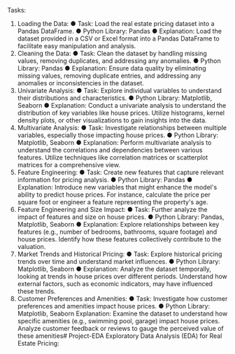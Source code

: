 Tasks:
1. Loading the Data:
● Task: Load the real estate pricing dataset into a Pandas DataFrame.
● Python Library: Pandas
● Explanation: Load the dataset provided in a CSV or Excel format into a Pandas 
DataFrame to facilitate easy manipulation and analysis.
2. Cleaning the Data:
● Task: Clean the dataset by handling missing values, removing duplicates, and addressing 
any anomalies.
● Python Library: Pandas
● Explanation: Ensure data quality by eliminating missing values, removing duplicate 
entries, and addressing any anomalies or inconsistencies in the dataset.
3. Univariate Analysis:
● Task: Explore individual variables to understand their distributions and characteristics.
● Python Library: Matplotlib, Seaborn
● Explanation: Conduct a univariate analysis to understand the distribution of key variables 
like house prices. Utilize histograms, kernel density plots, or other visualizations to gain 
insights into the data.
4. Multivariate Analysis:
● Task: Investigate relationships between multiple variables, especially those impacting 
house prices.
● Python Library: Matplotlib, Seaborn
● Explanation: Perform multivariate analysis to understand the correlations and 
dependencies between various features. Utilize techniques like correlation matrices or 
scatterplot matrices for a comprehensive view.
5. Feature Engineering:
● Task: Create new features that capture relevant information for pricing analysis.
● Python Library: Pandas
● Explanation: Introduce new variables that might enhance the model's ability to predict 
house prices. For instance, calculate the price per square foot or engineer a feature 
representing the property's age.
6. Feature Engineering and Size Impact:
● Task: Further analyze the impact of features and size on house prices.
● Python Library: Pandas, Matplotlib, Seaborn
● Explanation: Explore relationships between key features (e.g., number of bedrooms, 
bathrooms, square footage) and house prices. Identify how these features collectively 
contribute to the valuation.
7. Market Trends and Historical Pricing:
● Task: Explore historical pricing trends over time and understand market influences.
● Python Library: Matplotlib, Seaborn
● Explanation: Analyze the dataset temporally, looking at trends in house prices over 
different periods. Understand how external factors, such as economic indicators, may 
have influenced these trends.
8. Customer Preferences and Amenities:
● Task: Investigate how customer preferences and amenities impact house prices.
● Python Library: Matplotlib, Seaborn
Explanation: Examine the dataset to understand how specific amenities (e.g., swimming 
pool, garage) impact house prices. Analyze customer feedback or reviews to gauge the 
perceived value of these amenities# Project-EDA
Exploratory Data Analysis (EDA) for Real Estate Pricing:
